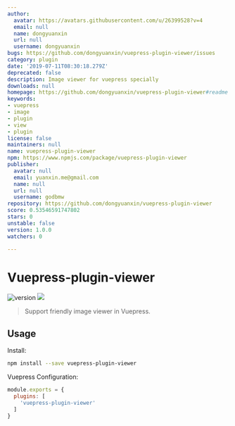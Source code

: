 ```yaml
---
author:
  avatar: https://avatars.githubusercontent.com/u/26399528?v=4
  email: null
  name: dongyuanxin
  url: null
  username: dongyuanxin
bugs: https://github.com/dongyuanxin/vuepress-plugin-viewer/issues
category: plugin
date: '2019-07-11T08:30:18.279Z'
deprecated: false
description: Image viewer for vuepress specially
downloads: null
homepage: https://github.com/dongyuanxin/vuepress-plugin-viewer#readme
keywords:
- vuepress
- image
- plugin
- view
- plugin
license: false
maintainers: null
name: vuepress-plugin-viewer
npm: https://www.npmjs.com/package/vuepress-plugin-viewer
publisher:
  avatar: null
  email: yuanxin.me@gmail.com
  name: null
  url: null
  username: godbmw
repository: https://github.com/dongyuanxin/vuepress-plugin-viewer
score: 0.53546591747802
stars: 0
unstable: false
version: 1.0.0
watchers: 0

---
```


# Vuepress-plugin-viewer

![version](https://img.shields.io/github/release/dongyuanxin/vuepress-plugin-viewer.svg?style=flat-square)
![](https://img.shields.io/npm/dm/vuepress-plugin-viewer.svg?style=flat-square)

> Support friendly image viewer in Vuepress.

## Usage 

Install:

```sh
npm install --save vuepress-plugin-viewer
```

Vuepress Configuration:

```javascript
module.exports = {
  plugins: [
    'vuepress-plugin-viewer'
  ]
}
```
